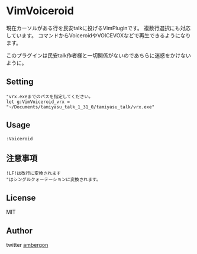 # VimVoiceroid

現在カーソルがある行を民安talkに投げるVimPluginです。
複数行選択にも対応しています。
コマンドからVoiceroidやVOICEVOXなどで再生できるようになります。

このプラグインは民安talk作者様と一切関係がないのであちらに迷惑をかけないように。


## Setting
```
"vrx.exeまでのパスを指定してください。
let g:VimVoiceroid_vrx = "~/Documents/tamiyasu_talk_1_31_0/tamiyasu_talk/vrx.exe"
```

## Usage
```
:Voiceroid
```

## 注意事項
```
!LF!は改行に変換されます
"はシングルクォーテーションに変換されます。
```


## License
MIT

## Author
twitter
[ambergon](https://twitter.com/Sc_lFoxGon)

